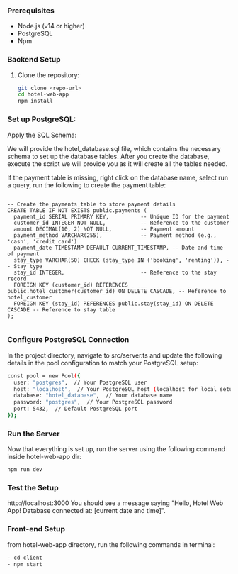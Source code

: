 ### Prerequisites

- Node.js (v14 or higher)
- PostgreSQL
- Npm 


### Backend Setup

1. Clone the repository:
   ```bash
   git clone <repo-url>
   cd hotel-web-app
   npm install


### Set up PostgreSQL:

Apply the SQL Schema:

We will provide the hotel_database.sql file, which contains the necessary schema to set up the database tables. After you create the database, execute the script we will provide you as it will create all the tables needed. 

If the payment table is missing, right click on the database name, select run a query, run the following to create the payment table: 
```

-- Create the payments table to store payment details
CREATE TABLE IF NOT EXISTS public.payments (
  payment_id SERIAL PRIMARY KEY,          -- Unique ID for the payment
  customer_id INTEGER NOT NULL,           -- Reference to the customer
  amount DECIMAL(10, 2) NOT NULL,         -- Payment amount
  payment_method VARCHAR(255),            -- Payment method (e.g., 'cash', 'credit card')
  payment_date TIMESTAMP DEFAULT CURRENT_TIMESTAMP, -- Date and time of payment
  stay_type VARCHAR(50) CHECK (stay_type IN ('booking', 'renting')), -- Stay type
  stay_id INTEGER,                        -- Reference to the stay record
  FOREIGN KEY (customer_id) REFERENCES public.hotel_customer(customer_id) ON DELETE CASCADE, -- Reference to hotel_customer
  FOREIGN KEY (stay_id) REFERENCES public.stay(stay_id) ON DELETE CASCADE -- Reference to stay table
);


```



### Configure PostgreSQL Connection
In the project directory, navigate to src/server.ts and update the following details in the pool configuration to match your PostgreSQL setup:
```bash
const pool = new Pool({
  user: "postgres",  // Your PostgreSQL user
  host: "localhost",  // Your PostgreSQL host (localhost for local setups)
  database: "hotel_database",  // Your database name
  password: "postgres",  // Your PostgreSQL password
  port: 5432,  // Default PostgreSQL port
});
```


### Run the Server
Now that everything is set up, run the server using the following command inside hotel-web-app dir:
```bash
npm run dev
```

### Test the Setup
http://localhost:3000
You should see a message saying "Hello, Hotel Web App! Database connected at: [current date and time]".



### Front-end Setup

from hotel-web-app directory, run the following commands in terminal:
```bash
- cd client
- npm start




